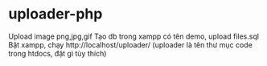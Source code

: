 # uploader-php
Upload image png,jpg,gif
Tạo db trong xampp có tên demo, upload files.sql
Bật xampp, chạy http://localhost/uploader/
(uploader là tên thư mục code trong htdocs, đặt gì tùy thích)
